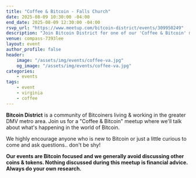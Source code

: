 ```yaml
---
title: "Coffee & Bitcoin - Falls Church"
date: 2025-08-09 10:30:00 -04:00
end_date: 2025-08-09 12:30:00 -04:00
rsvp_url: "https://www.meetup.com/bitcoin-district/events/309950249"
description: "Join Bitcoin District for one of our 'Coffee & Bitcoin' meetups to discuss the latest Bitcoin news over coffee! We meet at least once a month."
venue: compass-7393lee
layout: event
author_profile: false
header:
    image: "/assets/img/events/coffee-va.jpg"
    og_image: "/assets/img/events/coffee-va.jpg"
categories:
    - events
tags:
    - event
    - virginia
    - coffee
---
```


**Bitcoin District** is a community of Bitcoiners living & working in the greater DMV metro area. Join us for a "Coffee & Bitcoin" meetup where we'll talk about what's happening in the world of Bitcoin.

We highly encourage anyone who is new to Bitcoin or just a little curious to come and ask questions.. don't be shy!

**Our events are Bitcoin focused and we generally avoid discussing other coins & tokens. Nothing discussed during this meetup is financial advice. Always do your own research.**